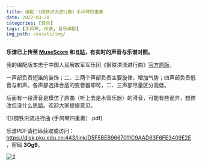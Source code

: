 ```yaml
---
title: 编配：《钢铁洪流进行曲》手风琴四重奏
date: 2022-03-28
categories: [音乐]
tags: [手风琴, 乐谱, 音乐编配]
img_path: /assets/img/
---
```


**乐谱已上传至 [MuseScore](https://musescore.com/user/33553780/scores/7894883) 和 [B站](https://www.bilibili.com/video/BV11r4y1t7ue)，有实时的声音与乐谱对照。**

我的编配版本忠于中国人民解放军军乐团《钢铁洪流进行曲》[官方原版](https://www.bilibili.com/video/BV1ZE411D7od)。

一声部负责短笛的装饰；二、三两个声部负责主要旋律，增加气势；四声部负责低音与和声。各声部选择合适的变音器即可，二、三声部尽量区分高低。

后面有一段滑音是模仿了原曲（听上去是木管乐器）的滑音，可能有些诡异，想修改但没什么思路。欢迎大家提提意见。

![](钢铁洪流进行曲 (手风琴四重奏）.pdf)

乐谱PDF请扫码获取或访问：<https://disk.pku.edu.cn:443/link/D5F5BEB9667011C9AAD63F6FE3409E2E>，密码 **3Og9**。

![2](sheet_music_share_code.png)